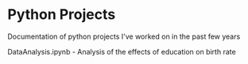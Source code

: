 # Python Projects
Documentation of python projects I've worked on in the past few years

DataAnalysis.ipynb - Analysis of the effects of education on birth rate
